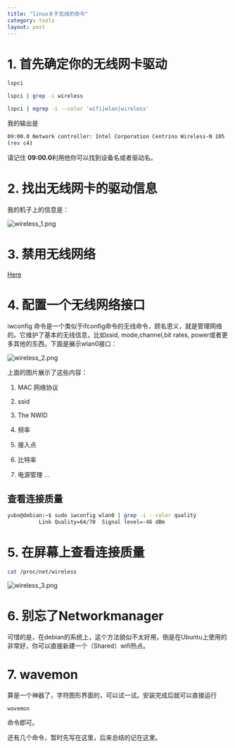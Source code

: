 ```yaml
---
title: "linux关于无线的命令"
category: tools
layout: post
---
```


# 1. 首先确定你的无线网卡驱动

```bash
lspci

lspci | grep -i wireless

lspci | egrep -i --color 'wifi|wlan|wireless'

```

我的输出是

```bash
09:00.0 Network controller: Intel Corporation Centrino Wireless-N 105
(rev c4)
```

请记住 **09:00.0**利用他你可以找到设备名或者驱动名。

# 2. 找出无线网卡的驱动信息

我的机子上的信息是：

![wireless_1.png](http://yuzibo.qiniudn.com/wireless_1.png)

# 3. 禁用无线网络

[Here](https://www.cyberciti.biz/faq/linux-remove-wireless-networking-wifi-802-11-support-drivers/)

# 4. 配置一个无线网络接口

iwconfig 命令是一个类似于ifconfig命令的无线命令，顾名思义，就是管理网络的。它维护了基本的无线信息，比如ssid, mode,channel,bit rates, power或者更多其他的东西。下面是展示wlan0接口：

![wireless_2.png](http://yuzibo.qiniudn.com/wireless_2.png)

上面的图片展示了这些内容：

1. MAC 网络协议

2. ssid

3. The NWID

4. 频率

5. 接入点

6. 比特率

7. 电源管理 ...


## 查看连接质量

```bash
yubo@debian:~$ sudo iwconfig wlan0 | grep -i --color quality
          Link Quality=64/70  Signal level=-46 dBm

```

# 5. 在屏幕上查看连接质量

```bash
cat /proc/net/wireless
```

![wireless_3.png](http://yuzibo.qiniudn.com/wireless_3.png)

# 6. 别忘了Networkmanager

可惜的是，在debian的系统上，这个方法貌似不太好用，倒是在Ubuntu上使用的非常好，你可以直接新建一个（Shared）wifi热点。

# 7. wavemon

算是一个神器了，字符图形界面的，可以试一试。安装完成后就可以直接运行

	wavemon

命令即可。

还有几个命令，暂时先写在这里，后来总结的记在这里。













